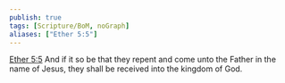 ```yaml
---
publish: true
tags: [Scripture/BoM, noGraph]
aliases: ["Ether 5:5"]
---
```

[Ether 5:5](https://churchofjesuschrist.org/study/scriptures/bofm/ether/5?lang=eng&id=p5#p5) And if it so be that they repent and come unto the Father in the name of Jesus, they shall be received into the kingdom of God.
